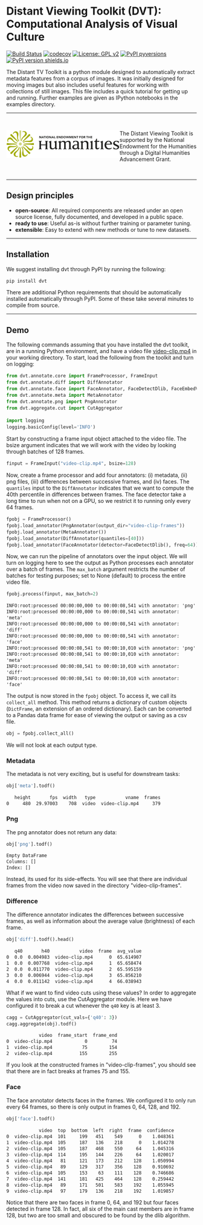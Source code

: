 # Distant Viewing Toolkit (DVT): Computational Analysis of Visual Culture

[![Build Status](https://travis-ci.org/distant-viewing/dvt.svg?branch=master)](https://travis-ci.org/distant-viewing/dvt)  [![codecov](https://codecov.io/gh/distant-viewing/dvt/branch/master/graph/badge.svg)](https://codecov.io/gh/distant-viewing/dvt)  [![License: GPL v2](https://img.shields.io/badge/License-GPL%20v2-blue.svg)](https://www.gnu.org/licenses/old-licenses/gpl-2.0.en.html) [![PyPI pyversions](https://img.shields.io/pypi/pyversions/dvt.svg)](https://pypi.python.org/pypi/dvt/) [![PyPI version shields.io](https://img.shields.io/pypi/v/dvt.svg)](https://pypi.python.org/pypi/dvt/)

The Distant TV Toolkit is a python module designed to automatically extract
metadata features from a corpus of images. It was initially designed for moving
images but also includes useful features for working with collections of still
images. This file includes a quick tutorial for getting up and running. Further
examples are given as IPython notebooks in the examples directory.

------------------

<br>

<a href="https://www.neh.gov/" title="National Endowment for the Humanities"><img align="left" src="images/neh_logo_horizlarge.jpg" alt="NEH" class="rpad" width="300px"></a> The Distant Viewing Toolkit is supported by the National Endowment for the Humanities through a Digital Humanities Advancement Grant.

<br>

------------------

## Design principles

- **open-source**: All required components are released under
an open source license, fully documented, and developed in a public space.
- **ready to use**: Useful as-is without further training or
parameter tuning.
- **extensible**: Easy to extend with new methods or tune to new datasets.

------------------


## Installation

We suggest installing dvt through PyPI by running the following:

```sh
pip install dvt
```

There are additional Python requirements that should be automatically installed
automatically through PyPI. Some of these take several minutes to compile from
source.

------------------

## Demo

The following commands assuming that you have installed the dvt toolkit, are
in a running Python environment, and have a video file [video-clip.mp4](https://github.com/distant-viewing/dvt/raw/master/tests/test-data/video-clip.mp4)
in your working directory. To start, load the following from the toolkit and
turn on logging:

```python
from dvt.annotate.core import FrameProcessor, FrameInput
from dvt.annotate.diff import DiffAnnotator
from dvt.annotate.face import FaceAnnotator, FaceDetectDlib, FaceEmbedVgg2
from dvt.annotate.meta import MetaAnnotator
from dvt.annotate.png import PngAnnotator
from dvt.aggregate.cut import CutAggregator

import logging
logging.basicConfig(level='INFO')
```

Start by constructing a frame input object attached to the video file. The
bsize argument indicates that we will work with the video by looking through
batches of 128 frames.

```python
finput = FrameInput("video-clip.mp4", bsize=128)
```

Now, create a frame processor and add four annotators: (i) metadata, (ii) png
files, (iii) differences between successive frames, and (iv) faces. The
`quantiles` input to the `DiffAnnotator` indicates that we want to compute the
40th percentile in differences between frames. The face detector take a long time
to run when not on a GPU, so we restrict it to running only every 64 frames.

```python
fpobj = FrameProcessor()
fpobj.load_annotator(PngAnnotator(output_dir="video-clip-frames"))
fpobj.load_annotator(MetaAnnotator())
fpobj.load_annotator(DiffAnnotator(quantiles=[40]))
fpobj.load_annotator(FaceAnnotator(detector=FaceDetectDlib(), freq=64))
```

Now, we can run the pipeline of annotators over the input object. We will turn
on logging here to see the output as Python processes each annotator over a
batch of frames. The `max_batch` argument restricts the number of batches for
testing purposes; set to None (default) to process the entire video file.

```python
fpobj.process(finput, max_batch=2)
```
```
INFO:root:processed 00:00:00,000 to 00:00:08,541 with annotator: 'png'
INFO:root:processed 00:00:00,000 to 00:00:08,541 with annotator: 'meta'
INFO:root:processed 00:00:00,000 to 00:00:08,541 with annotator: 'diff'
INFO:root:processed 00:00:00,000 to 00:00:08,541 with annotator: 'face'
INFO:root:processed 00:00:08,541 to 00:00:10,010 with annotator: 'png'
INFO:root:processed 00:00:08,541 to 00:00:10,010 with annotator: 'meta'
INFO:root:processed 00:00:08,541 to 00:00:10,010 with annotator: 'diff'
INFO:root:processed 00:00:08,541 to 00:00:10,010 with annotator: 'face'
```

The output is now stored in the `fpobj` object. To access it, we call its
`collect_all` method. This method returns a dictionary of custom objects
(`DictFrame`, an extension of an ordered dictionary). Each can be converted
to a Pandas data frame for ease of viewing the output or saving as a csv
file.

```python
obj = fpobj.collect_all()
```

We will not look at each output type.

### Metadata

The metadata is not very exciting, but is useful for downstream tasks:

```python
obj['meta'].todf()
```
```
   height       fps  width   type           vname  frames
0     480  29.97003    708  video  video-clip.mp4     379
```

### Png

The png annotator does not return any data:

```python
obj['png'].todf()
```
```
Empty DataFrame
Columns: []
Index: []
```

Instead, its used for its side-effects. You will see that there are individual
frames from the video now saved in the directory "video-clip-frames".

### Difference

The difference annotator indicates the differences between successive frames,
as well as information about the average value (brightness) of each frame.

```python
obj['diff'].todf().head()
```
```
   q40       h40           video  frame  avg_value
0  0.0  0.004983  video-clip.mp4      0  65.614907
1  0.0  0.007768  video-clip.mp4      1  65.658474
2  0.0  0.011770  video-clip.mp4      2  65.595159
3  0.0  0.006944  video-clip.mp4      3  65.856210
4  0.0  0.011142  video-clip.mp4      4  66.038943
```

What if we want to find video cuts using these values? In order to
aggregate the values into cuts, use the CutAggregator module. Here
we have configured it to break a cut whenever the `q40` key is at
least 3.

```python
cagg = CutAggregator(cut_vals={'q40': 3})
cagg.aggregate(obj).todf()
```
```
            video  frame_start  frame_end
0  video-clip.mp4            0         74
1  video-clip.mp4           75        154
2  video-clip.mp4          155        255
```

If you look at the constructed frames in "video-clip-frames", you
should see that there are in fact breaks at frames 75 and 155.

### Face

The face annotator detects faces in the frames. We configured it to
only run every 64 frames, so there is only output in frames 0, 64,
128, and 192.

```python
obj['face'].todf()
```
```
            video  top  bottom  left  right  frame  confidence
0  video-clip.mp4  101     199   451    549      0    1.048361
1  video-clip.mp4  105     187   136    218      0    1.014278
2  video-clip.mp4  105     187   468    550     64    1.045316
3  video-clip.mp4  114     195   144    226     64    1.020017
4  video-clip.mp4   81     121   173    212    128    1.050994
5  video-clip.mp4   89     129   317    356    128    0.910692
6  video-clip.mp4  105     153    63    111    128    0.746686
7  video-clip.mp4  141     181   425    464    128    0.259442
8  video-clip.mp4   89     171   501    583    192    1.055945
9  video-clip.mp4   97     179   136    218    192    1.019857
```

Notice that there are two faces in frame 0, 64, and 192 but four faces
detected in frame 128. In fact, all six of the main cast members are in
frame 128, but two are too small and obscured to be found by the dlib
algorithm.
